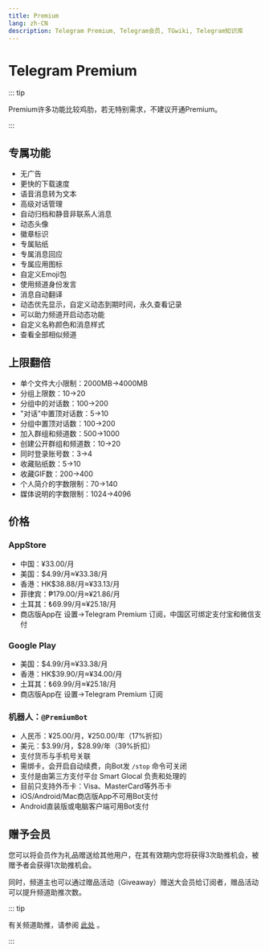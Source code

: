```yaml
---
title: Premium
lang: zh-CN
description: Telegram Premium, Telegram会员, TGwiki, Telegram知识库
---
```


# Telegram Premium

::: tip

Premium许多功能比较鸡肋，若无特别需求，不建议开通Premium。

:::

## 专属功能

- 无广告
- 更快的下载速度
- 语音消息转为文本
- 高级对话管理
- 自动归档和静音非联系人消息
- 动态头像
- 徽章标识
- 专属贴纸
- 专属消息回应
- 专属应用图标
- 自定义Emoji包
- 使用频道身份发言
- 消息自动翻译
- 动态优先显示，自定义动态到期时间，永久查看记录
- 可以助力频道开启动态功能
- 自定义名称颜色和消息样式
- 查看全部相似频道

## 上限翻倍

- 单个文件大小限制：2000MB->4000MB
- 分组上限数：10->20
- 分组中的对话数：100->200
- "对话"中置顶对话数：5->10
- 分组中置顶对话数：100->200
- 加入群组和频道数：500->1000
- 创建公开群组和频道数：10->20
- 同时登录账号数：3->4
- 收藏贴纸数：5->10
- 收藏GIF数：200->400
- 个人简介的字数限制：70->140
- 媒体说明的字数限制：1024->4096

## 价格

### AppStore

- 中国：¥33.00/月
- 美国：$4.99/月≈¥33.38/月
- 香港：HK$38.88/月≈¥33.13/月
- 菲律宾：₱179.00/月≈¥21.86/月
- 土耳其：₺69.99/月≈¥25.18/月
- 商店版App在 设置->Telegram Premium 订阅，中国区可绑定支付宝和微信支付

### Google Play

- 美国：$4.99/月≈¥33.38/月
- 香港：HK$39.90/月≈¥34.00/月
- 土耳其：₺69.99/月≈¥25.18/月
- 商店版App在 设置->Telegram Premium 订阅

### 机器人：`@PremiumBot`

- 人民币：¥25.00/月，¥250.00/年（17%折扣）
- 美元：\$3.99/月，\$28.99/年（39%折扣）
- 支付货币与手机号关联
- 需绑卡，会开启自动续费，向Bot发 ```/stop``` 命令可关闭
- 支付是由第三方支付平台 Smart Glocal 负责和处理的
- 目前只支持外币卡：Visa、MasterCard等外币卡
- iOS/Android/Mac商店版App不可用Bot支付
- Android直装版或电脑客户端可用Bot支付

## 赠予会员

您可以将会员作为礼品赠送给其他用户，在其有效期内您将获得3次助推机会，被赠予者会获得1次助推机会。

同时，频道主也可以通过赠品活动（Giveaway）赠送大会员给订阅者，赠品活动可以提升频道助推次数。

::: tip

有关频道助推，请参阅 [此处](/tgwiki/boost) 。

:::

